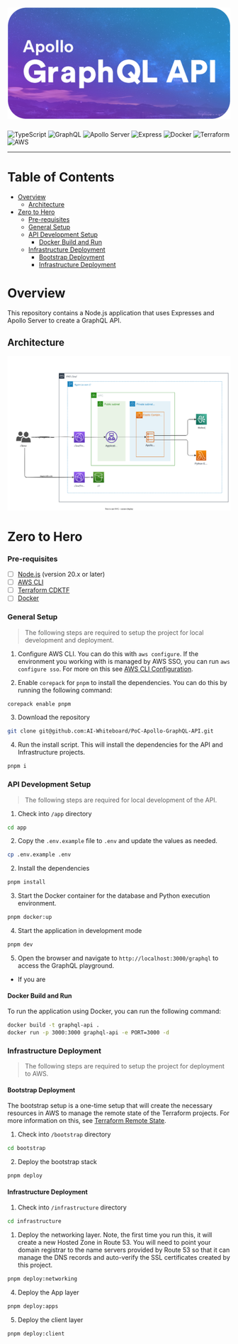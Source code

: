 # ![GraphQL API](docs/banner.png) <!-- omit in toc -->

![TypeScript](https://img.shields.io/badge/typescript-%23007ACC.svg?style=for-the-badge&logo=typescript&logoColor=white)
![GraphQL](https://img.shields.io/badge/-GraphQL-E10098?style=for-the-badge&logo=graphql&logoColor=white)
![Apollo Server](https://img.shields.io/badge/-Apollo%20Server-311C87?style=for-the-badge&logo=apollo-graphql)
![Express](https://img.shields.io/badge/-Express-000000?style=for-the-badge&logo=express&logoColor=white)
![Docker](https://img.shields.io/badge/-Docker-2496ED?style=for-the-badge&logo=docker&logoColor=white)
![Terraform](https://img.shields.io/badge/-Terraform-623CE4?style=for-the-badge&logo=terraform&logoColor=white)
![AWS](https://img.shields.io/badge/-AWS-232F3E?style=for-the-badge&logo=amazon-aws&logoColor=white)

---

# Table of Contents <!-- omit in toc -->

- [Overview](#overview)
  - [Architecture](#architecture)
- [Zero to Hero](#zero-to-hero)
    - [Pre-requisites](#pre-requisites)
    - [General Setup](#general-setup)
    - [API Development Setup](#api-development-setup)
      - [Docker Build and Run](#docker-build-and-run)
    - [Infrastructure Deployment](#infrastructure-deployment)
      - [Bootstrap Deployment](#bootstrap-deployment)
      - [Infrastructure Deployment](#infrastructure-deployment-1)

# Overview

This repository contains a Node.js application that uses Expresses and Apollo Server to create a GraphQL API.

## Architecture

![Architecture](docs/architecture.svg)

# Zero to Hero

### Pre-requisites

- [ ] [Node.js](https://nodejs.org/en) (version 20.x or later)
- [ ] [AWS CLI](https://aws.amazon.com/cli)
- [ ] [Terraform CDKTF](https://learn.hashicorp.com/tutorials/terraform/cdktf-install)
- [ ] [Docker](https://www.docker.com/get-started)

### General Setup
> The following steps are required to setup the project for local development and deployment.

1. Configure AWS CLI. You can do this with `aws configure`. If the environment you working with is managed by AWS SSO, you can run `aws configure sso`. For more on this see [AWS CLI Configuration](https://docs.aws.amazon.com/cli/latest/userguide/cli-configure-quickstart.html).

2. Enable `corepack` for `pnpm` to install the dependencies. You can do this by running the following command:

```bash
corepack enable pnpm
```

3. Download the repository

```bash
git clone git@github.com:AI-Whiteboard/PoC-Apollo-GraphQL-API.git
```

4. Run the install script. This will install the dependencies for the API and Infrastructure projects.

```bash
pnpm i
```

### API Development Setup
> The following steps are required for local development of the API.

1. Check into `/app` directory

```bash
cd app
```

2. Copy the `.env.example` file to `.env` and update the values as needed.

```bash
cp .env.example .env
```

2. Install the dependencies

```bash
pnpm install
```

3. Start the Docker container for the database and Python execution environment.

```bash
pnpm docker:up
```

4. Start the application in development mode

```bash
pnpm dev
```

5. Open the browser and navigate to `http://localhost:3000/graphql` to access the GraphQL playground.
  - If you are   

#### Docker Build and Run

To run the application using Docker, you can run the following command:

```bash
docker build -t graphql-api .
docker run -p 3000:3000 graphql-api -e PORT=3000 -d
```

### Infrastructure Deployment
> The following steps are required to setup the project for deployment to AWS.

#### Bootstrap Deployment
The bootstrap setup is a one-time setup that will create the necessary resources in AWS to manage the remote state of the Terraform projects. For more information on this, see [Terraform Remote State](https://developer.hashicorp.com/terraform/language/state/remote).

1. Check into `/bootstrap` directory

```bash
cd bootstrap
```

2. Deploy the bootstrap stack

```bash
pnpm deploy
```

#### Infrastructure Deployment

1. Check into `/infrastructure` directory

```bash
cd infrastructure
```

1. Deploy the networking layer. Note, the first time you run this, it will create a new Hosted Zone in Route 53. You will need to point your domain registrar to the name servers provided by Route 53 so that it can manage the DNS records and auto-verify the SSL certificates created by this project.

```bash
pnpm deploy:networking
```

4. Deploy the App layer

```bash
pnpm deploy:apps
```

5. Deploy the client layer

```bash
pnpm deploy:client
```